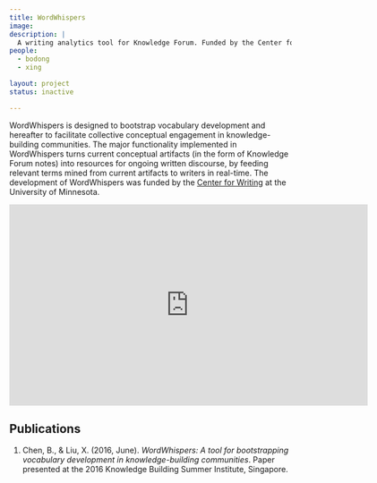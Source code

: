 ```yaml
---
title: WordWhispers
image:
description: |
  A writing analytics tool for Knowledge Forum. Funded by the Center for Writing at the University of Minnesota.
people:
  - bodong
  - xing

layout: project
status: inactive

---
```


WordWhispers is designed to bootstrap vocabulary development and hereafter to facilitate collective conceptual engagement in knowledge-building communities. The major functionality implemented in WordWhispers turns current conceptual artifacts (in the form of Knowledge Forum notes) into resources for ongoing written discourse, by feeding relevant terms mined from current artifacts to writers in real-time. The development of WordWhispers was funded by the [Center for Writing](http://writing.umn.edu/) at the University of Minnesota.

<iframe src="https://player.vimeo.com/video/255597364" width="640" height="360" frameborder="0" webkitallowfullscreen mozallowfullscreen allowfullscreen></iframe>

## Publications

1. Chen, B., & Liu, X. (2016, June). *WordWhispers: A tool for bootstrapping vocabulary development in knowledge-building communities*. Paper presented at the 2016 Knowledge Building Summer Institute, Singapore.
